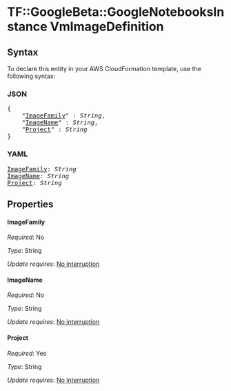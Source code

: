 # TF::GoogleBeta::GoogleNotebooksInstance VmImageDefinition

## Syntax

To declare this entity in your AWS CloudFormation template, use the following syntax:

### JSON

<pre>
{
    "<a href="#imagefamily" title="ImageFamily">ImageFamily</a>" : <i>String</i>,
    "<a href="#imagename" title="ImageName">ImageName</a>" : <i>String</i>,
    "<a href="#project" title="Project">Project</a>" : <i>String</i>
}
</pre>

### YAML

<pre>
<a href="#imagefamily" title="ImageFamily">ImageFamily</a>: <i>String</i>
<a href="#imagename" title="ImageName">ImageName</a>: <i>String</i>
<a href="#project" title="Project">Project</a>: <i>String</i>
</pre>

## Properties

#### ImageFamily

_Required_: No

_Type_: String

_Update requires_: [No interruption](https://docs.aws.amazon.com/AWSCloudFormation/latest/UserGuide/using-cfn-updating-stacks-update-behaviors.html#update-no-interrupt)

#### ImageName

_Required_: No

_Type_: String

_Update requires_: [No interruption](https://docs.aws.amazon.com/AWSCloudFormation/latest/UserGuide/using-cfn-updating-stacks-update-behaviors.html#update-no-interrupt)

#### Project

_Required_: Yes

_Type_: String

_Update requires_: [No interruption](https://docs.aws.amazon.com/AWSCloudFormation/latest/UserGuide/using-cfn-updating-stacks-update-behaviors.html#update-no-interrupt)

